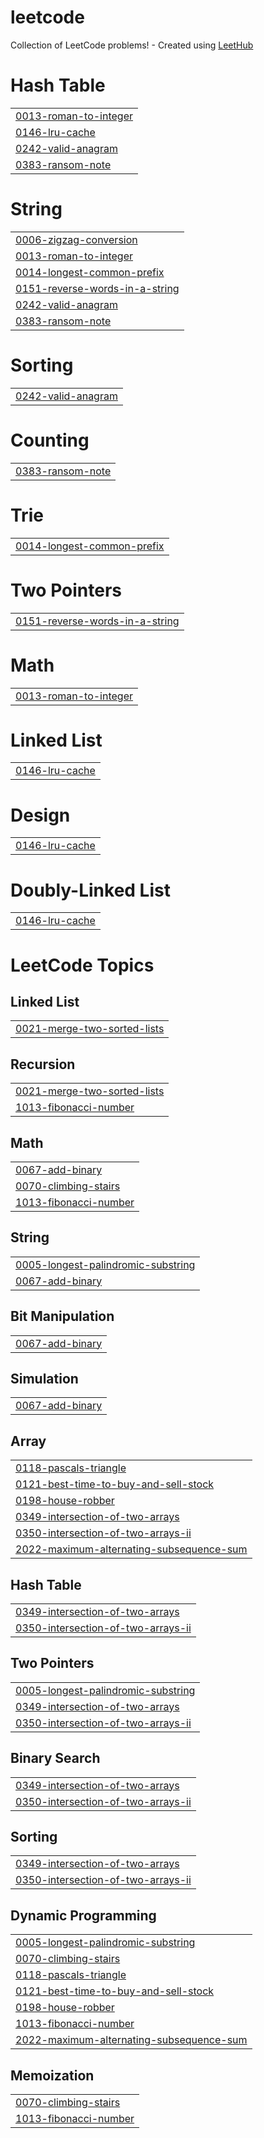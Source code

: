 # leetcode
Collection of LeetCode problems! - Created using [LeetHub](https://github.com/QasimWani/LeetHub)


# Hash Table
|  |
| ------- |
| [0013-roman-to-integer](https://github.com/hib4/leetcode/tree/master/0013-roman-to-integer) |
| [0146-lru-cache](https://github.com/hib4/leetcode/tree/master/0146-lru-cache) |
| [0242-valid-anagram](https://github.com/hib4/leetcode/tree/master/0242-valid-anagram) |
| [0383-ransom-note](https://github.com/hib4/leetcode/tree/master/0383-ransom-note) |
# String
|  |
| ------- |
| [0006-zigzag-conversion](https://github.com/hib4/leetcode/tree/master/0006-zigzag-conversion) |
| [0013-roman-to-integer](https://github.com/hib4/leetcode/tree/master/0013-roman-to-integer) |
| [0014-longest-common-prefix](https://github.com/hib4/leetcode/tree/master/0014-longest-common-prefix) |
| [0151-reverse-words-in-a-string](https://github.com/hib4/leetcode/tree/master/0151-reverse-words-in-a-string) |
| [0242-valid-anagram](https://github.com/hib4/leetcode/tree/master/0242-valid-anagram) |
| [0383-ransom-note](https://github.com/hib4/leetcode/tree/master/0383-ransom-note) |
# Sorting
|  |
| ------- |
| [0242-valid-anagram](https://github.com/hib4/leetcode/tree/master/0242-valid-anagram) |
# Counting
|  |
| ------- |
| [0383-ransom-note](https://github.com/hib4/leetcode/tree/master/0383-ransom-note) |
# Trie
|  |
| ------- |
| [0014-longest-common-prefix](https://github.com/hib4/leetcode/tree/master/0014-longest-common-prefix) |
# Two Pointers
|  |
| ------- |
| [0151-reverse-words-in-a-string](https://github.com/hib4/leetcode/tree/master/0151-reverse-words-in-a-string) |
# Math
|  |
| ------- |
| [0013-roman-to-integer](https://github.com/hib4/leetcode/tree/master/0013-roman-to-integer) |
# Linked List
|  |
| ------- |
| [0146-lru-cache](https://github.com/hib4/leetcode/tree/master/0146-lru-cache) |
# Design
|  |
| ------- |
| [0146-lru-cache](https://github.com/hib4/leetcode/tree/master/0146-lru-cache) |
# Doubly-Linked List
|  |
| ------- |
| [0146-lru-cache](https://github.com/hib4/leetcode/tree/master/0146-lru-cache) |
<!---LeetCode Topics Start-->
# LeetCode Topics
## Linked List
|  |
| ------- |
| [0021-merge-two-sorted-lists](https://github.com/hib4/leetcode/tree/master/0021-merge-two-sorted-lists) |
## Recursion
|  |
| ------- |
| [0021-merge-two-sorted-lists](https://github.com/hib4/leetcode/tree/master/0021-merge-two-sorted-lists) |
| [1013-fibonacci-number](https://github.com/hib4/leetcode/tree/master/1013-fibonacci-number) |
## Math
|  |
| ------- |
| [0067-add-binary](https://github.com/hib4/leetcode/tree/master/0067-add-binary) |
| [0070-climbing-stairs](https://github.com/hib4/leetcode/tree/master/0070-climbing-stairs) |
| [1013-fibonacci-number](https://github.com/hib4/leetcode/tree/master/1013-fibonacci-number) |
## String
|  |
| ------- |
| [0005-longest-palindromic-substring](https://github.com/hib4/leetcode/tree/master/0005-longest-palindromic-substring) |
| [0067-add-binary](https://github.com/hib4/leetcode/tree/master/0067-add-binary) |
## Bit Manipulation
|  |
| ------- |
| [0067-add-binary](https://github.com/hib4/leetcode/tree/master/0067-add-binary) |
## Simulation
|  |
| ------- |
| [0067-add-binary](https://github.com/hib4/leetcode/tree/master/0067-add-binary) |
## Array
|  |
| ------- |
| [0118-pascals-triangle](https://github.com/hib4/leetcode/tree/master/0118-pascals-triangle) |
| [0121-best-time-to-buy-and-sell-stock](https://github.com/hib4/leetcode/tree/master/0121-best-time-to-buy-and-sell-stock) |
| [0198-house-robber](https://github.com/hib4/leetcode/tree/master/0198-house-robber) |
| [0349-intersection-of-two-arrays](https://github.com/hib4/leetcode/tree/master/0349-intersection-of-two-arrays) |
| [0350-intersection-of-two-arrays-ii](https://github.com/hib4/leetcode/tree/master/0350-intersection-of-two-arrays-ii) |
| [2022-maximum-alternating-subsequence-sum](https://github.com/hib4/leetcode/tree/master/2022-maximum-alternating-subsequence-sum) |
## Hash Table
|  |
| ------- |
| [0349-intersection-of-two-arrays](https://github.com/hib4/leetcode/tree/master/0349-intersection-of-two-arrays) |
| [0350-intersection-of-two-arrays-ii](https://github.com/hib4/leetcode/tree/master/0350-intersection-of-two-arrays-ii) |
## Two Pointers
|  |
| ------- |
| [0005-longest-palindromic-substring](https://github.com/hib4/leetcode/tree/master/0005-longest-palindromic-substring) |
| [0349-intersection-of-two-arrays](https://github.com/hib4/leetcode/tree/master/0349-intersection-of-two-arrays) |
| [0350-intersection-of-two-arrays-ii](https://github.com/hib4/leetcode/tree/master/0350-intersection-of-two-arrays-ii) |
## Binary Search
|  |
| ------- |
| [0349-intersection-of-two-arrays](https://github.com/hib4/leetcode/tree/master/0349-intersection-of-two-arrays) |
| [0350-intersection-of-two-arrays-ii](https://github.com/hib4/leetcode/tree/master/0350-intersection-of-two-arrays-ii) |
## Sorting
|  |
| ------- |
| [0349-intersection-of-two-arrays](https://github.com/hib4/leetcode/tree/master/0349-intersection-of-two-arrays) |
| [0350-intersection-of-two-arrays-ii](https://github.com/hib4/leetcode/tree/master/0350-intersection-of-two-arrays-ii) |
## Dynamic Programming
|  |
| ------- |
| [0005-longest-palindromic-substring](https://github.com/hib4/leetcode/tree/master/0005-longest-palindromic-substring) |
| [0070-climbing-stairs](https://github.com/hib4/leetcode/tree/master/0070-climbing-stairs) |
| [0118-pascals-triangle](https://github.com/hib4/leetcode/tree/master/0118-pascals-triangle) |
| [0121-best-time-to-buy-and-sell-stock](https://github.com/hib4/leetcode/tree/master/0121-best-time-to-buy-and-sell-stock) |
| [0198-house-robber](https://github.com/hib4/leetcode/tree/master/0198-house-robber) |
| [1013-fibonacci-number](https://github.com/hib4/leetcode/tree/master/1013-fibonacci-number) |
| [2022-maximum-alternating-subsequence-sum](https://github.com/hib4/leetcode/tree/master/2022-maximum-alternating-subsequence-sum) |
## Memoization
|  |
| ------- |
| [0070-climbing-stairs](https://github.com/hib4/leetcode/tree/master/0070-climbing-stairs) |
| [1013-fibonacci-number](https://github.com/hib4/leetcode/tree/master/1013-fibonacci-number) |
<!---LeetCode Topics End-->